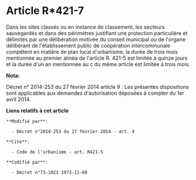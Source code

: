 # Article R*421-7

Dans les sites classés ou en instance de classement, les secteurs sauvegardés et dans des périmètres justifiant une
protection particulière et délimités par une délibération motivée du conseil municipal ou de l'organe délibérant de
l'établissement public de coopération intercommunale compétent en matière de plan local d'urbanisme, la durée de trois mois
mentionnée au premier alinéa de l'article R. 421-5 est limitée à quinze jours et la durée d'un an mentionnée au c du même
article est limitée à trois mois.

**Nota:**

Décret n° 2014-253 du 27 février 2014 article 9 : Les présentes dispositions sont applicables aux demandes d'autorisation
déposées à compter du 1er avril 2014.

**Liens relatifs à cet article**

	**Modifié par**:

	  - Décret n°2014-253 du 27 février 2014 - art. 4

	**Cite**:

	  - Code de l'urbanisme - art. R421-5

	**Codifié par**:

	  - Décret n°73-1023 1973-11-08
